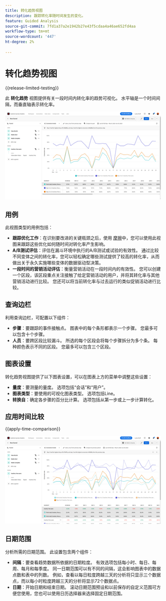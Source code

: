 ```yaml
---
title: 转化趋势视图
description: 跟踪转化率随时间发生的变化。
feature: Guided Analysis
source-git-commit: 7fd1a37a2e1942b27e43f5cdaa4a46ae652fd4aa
workflow-type: tm+mt
source-wordcount: '447'
ht-degree: 2%

---
```


# 转化趋势视图

{{release-limited-testing}}

此 **转化趋势** 视图提供有关一段时间内转化率的趋势可视化。 水平轴是一个时间间隔，而垂直轴表示转化率。

![转化趋势](../assets/conversion-trends.png)

## 用例

此视图类型的用例包括：

* **跟踪优化工作**：在识别要改进的关键瓶颈之后，使用 [摩擦](friction.md)中，您可以使用此视图来跟踪这些优化如何随时间对转化率产生影响。
* **A/B测试评估**：评估在漏斗环境中执行的A/B测试或试验的有效性。 通过比较不同变体之间的转化率，您可以轻松确定哪些测试提供了较高的转化率，从而做出关于永久实施哪些变体的数据驱动型决策。
* **一段时间的营销活动评估**：衡量营销活动在一段时间内的有效性。 您可以创建一个区段，该区段重点关注接触了给定营销活动的用户，并将其转化率与其他营销活动进行比较。 您还可以将当前转化率与过去运行的类似促销活动进行比较。

## 查询边栏

利用查询边栏，可配置以下组件：

* **步骤**：要跟踪的事件接触点。 图表中的每个条形都表示一个步骤。 您最多可以包含十个步骤。
* **人员**：要跨区段比较漏斗。 所选的每个区段会将每个步骤拆分为多个条。 每种颜色表示不同的区段。 您最多可以包含三个区段。

## 图表设置

转化趋势视图提供了以下图表设置，可以在图表上方的菜单中调整这些设置：

* **量度**：要测量的量度。 选项包括“会话”和“用户”。
* **图表类型**：要使用的可视化图表类型。 选项包括Line。
* **转换自**：确定各步骤的百分比计算。 选项包括从第一步或上一步计算转化。

## 应用时间比较

{{apply-time-comparison}}

![转化趋势时间比较](../assets/conversion-trends-compare.png)

## 日期范围

分析所需的日期范围。 此设置包含两个组件：

* **间隔**：要查看趋势数据所依据的日期粒度。 有效选项包括每小时、每日、每周、每月和每季度。 同一日期范围可以有不同的间隔，这会影响图表中的数据点数和表中的列数。 例如，查看以每日粒度跨越三天的分析将只显示三个数据点，而以每小时粒度跨越三天的分析将显示72个数据点。
* **日期**：开始日期和结束日期。 滚动日期范围预设和以前保存的自定义范围可方便您使用，您也可以使用日历选择器来选择固定日期范围。
